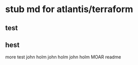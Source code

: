 # stub md for atlantis/terraform
## test
## hest

more test
john holm john holm john holm
MOAR readme

